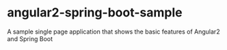 # angular2-spring-boot-sample
A sample single page application that shows the basic features of Angular2 and Spring Boot
